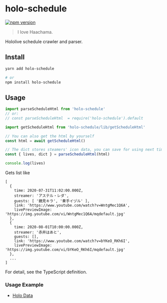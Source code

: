 # holo-schedule

[![npm version](https://badge.fury.io/js/holo-schedule.svg)](https://badge.fury.io/js/holo-schedule)

> I love Haachama.

Hololive schedule crawler and parser.

## Install
```sh
yarn add holo-schedule

# or
npm install holo-schedule
```

## Usage

```ts
import parseScheduleHtml from 'holo-schedule'
// or:
// const parseScheduleHtml  = require('holo-schedule').default

import getScheduleHtml from 'holo-schedule/lib/getScheduleHtml'

// You can also get the html by yourself
const html = await getScheduleHtml()

// The dict stores steamers' icon data, you can save for using next time
const { lives, dict } = parseScheduleHtml(html)

console.log(lives)
```

Gets list like
```
[
  {
    time: 2020-07-31T11:02:00.000Z,
    streamer: 'アステル・レダ',
    guests: [ '鏡見キラ', '奏手イヅル' ],
    link: 'https://www.youtube.com/watch?v=WntgMec1Q6A',
    livePreviewImage: 'https://img.youtube.com/vi/WntgMec1Q6A/mqdefault.jpg'
  },
  {
    time: 2020-08-01T10:00:00.000Z,
    streamer: '赤井はあと',
    guests: [],
    link: 'https://www.youtube.com/watch?v=bYKeO_RKh6I',
    livePreviewImage: 'https://img.youtube.com/vi/bYKeO_RKh6I/mqdefault.jpg'
  },
  ...
]
```

For detail, see the TypeScript definition.

### Usage Example
- [Holo Data](https://github.com/holonow/holo-data)
